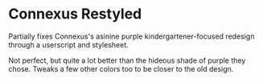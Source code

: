 # Connexus Restyled

Partially fixes Connexus's asinine purple kindergartener-focused redesign through a userscript and stylesheet.

Not perfect, but quite a lot better than the hideous shade of purple they chose.  Tweaks a few other colors too to be closer to the old design.
